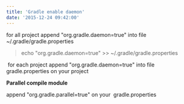 ```yaml
---
title: 'Gradle enable daemon'
date: '2015-12-24 09:42:00'
---
```


for all project append "org.gradle.daemon=true" into file ~/.gradle/gradle.properties  
  

> echo "org.gradle.daemon=true" >> ~/.gradle/gradle.properties

  
 for each project append "org.gradle.daemon=true" into file gradle.properties on your project  
  
  
**Parallel compile module**  
  
append "org.gradle.parallel=true" on your  gradle.properties